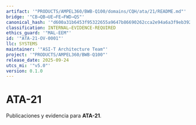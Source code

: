 ```yaml
---
artifact: '"PRODUCTS/AMPEL360/BWB-Q100/domains/CQH/ata/21/README.md"'
bridge: '"CB→QB→UE→FE→FWD→QS"'
canonical_hash: '"d600a31b6453f95322655a9647b86690262cca2e94a6a3f9eb392235b799ad79"'
classification: INTERNAL–EVIDENCE-REQUIRED
ethics_guard: '"MAL-EEM"'
id: '"ATA-21-OV-0001"'
llc: SYSTEMS
maintainer: '"ASI-T Architecture Team"'
project: '"PRODUCTS/AMPEL360/BWB-Q100"'
release_date: 2025-09-24
utcs_mi: '"v5.0"'
version: 0.1.0
---
```

# ATA-21

Publicaciones y evidencia para **ATA-21**.
